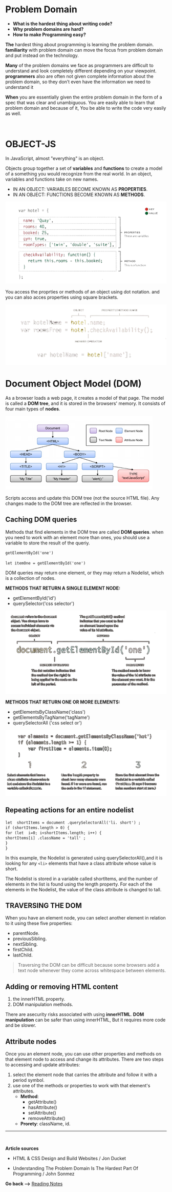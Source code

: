 # Problem Domain

* **What is the hardest thing about writing code?**
* **Why problem domains are hard?**
* **How to make Programming easy?**

**The** hardest thing about programming is learning the problem domain. **familiarity** with problem domain can move the focus from problem domain and put instead on the technology.

**Many** of the problem domains we face as programmers are difficult to understand and look completely different depending on your viewpoint. **programmers** also are often not given complete information about the problem domain, so they don’t even have the information we need to understand it

**When** you are essentially given the entire problem domain in the form of a spec that was clear and unambiguous.  You are easily able to learn that problem domain and because of it, You be able to write the code very easily as well.


<br>

# OBJECT-JS

In JavaScript, almost "everything" is an object.

Objects group together a set of **variables** and **functions** to create a model of a something you would recognize from the real world. In an object,
variables and functions take on new names.

* IN AN OBJECT: VARIABLES BECOME KNOWN AS **PROPERTIES**.
* IN AN OBJECT: FUNCTIONS BECOME KNOWN AS **METHODS**.

![object](./img/object.PNG)

You access the proprties or methods of an object using dot notation. and you can also acces properties using square brackets.

![callOb](./img/objectCall.PNG)

# Document Object Model (DOM)

As a browser loads a web page, it creates a model of that page.
The model is called a **DOM tree**, and it is stored in the browsers' memory.
It consists of four main types of **nodes**. 

![domTree](./img/DOM-Tree.png)

Scripts access and update this DOM tree (not the source HTML file).
Any changes made to the DOM tree are reflected in the browser.

## Caching DOM queries

Methods that find elements in the DOM tree are called **DOM queries**. when you need to work with an element more than ones, you should use a variable to store the result of the queriy.

```
getElementById('one')

let itemOne = getElementById('one')
```
DOM queries may return one element, or they may return a Nodelist, which is a collection of nodes.

**METHODS THAT RETURN A SINGLE ELEMENT NODE:**
- getElementByld('id')
- querySelector('css selector')

![single](./img/select1.PNG)

**METHODS THAT RETURN ONE OR MORE ELEMENTS:**

- getElementsByClassName('class')
- getElementsByTagName('tagName') 
- querySelectorAll ('css select or')

![mult](./img/select2.PNG)

## Repeating actions for an entire nodelist

```
let  shortItems = document .querySelectorAll('li. short') ;
if (shortItems.length > 0) { 
for (let  i=0; i<shortItems.length; i++) {
shortItems[i] .className = 'tall' ;
}
}
```
In this example, the Nodelist is generated using querySelectorAll(),and it is looking for any `<li>` elements that have a class attribute whose value is short.

 The Nodelist is stored in a variable called shortItems, and the number of elements in the list is found using the length property. For each of the elements in the Nodelist, the value of the class attribute is changed to tall.

 ## TRAVERSING THE DOM

 When you have an element node, you can select another element in relation to it using these five properties:

* parentNode.
* previousSibling.
* nextSibling.
* firstChild.
* lastChild.

> Traversing the DOM can be difficult because some browsers add a text node whenever they come across whitespace between elements. 

## Adding or removing HTML content

1. the innerHTML property.
2. DOM manipulation methods.

There are asecurity risks associated with using **innerHTML**.
**DOM manipulation** can be safer than using innerHTML, But it requires more code and be slower.

## Attribute nodes

Once you an element node, you can use other properties and methods on that element node to access and change its attributes.
There are two steps to accessing and update attributes:
1. select the element node that carries the attribute and follow it with a period symbol.
2. use one of the methods or properties to work with that element's attributes.
    * **Method**:
        * getAttribute()
        * hasAttribute()
        * setAttribute()
        * removeAttribute()
    * **Prorety**: className, id.

<hr>
<br>

**Article sources**

* HTML & CSS Design and Build Websites / Jon Ducket

* Understanding The Problem Domain Is The Hardest Part Of Programming /  John Sonmez

**Go back -->** [Reading Notes](https://aseel-dweedar.github.io/reading-notes/)
